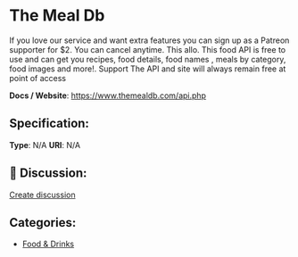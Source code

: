 # The Meal Db


If you love our service and want extra features you can sign up as a Patreon supporter for $2.  You can cancel anytime. This allo. This food API is free to use and can get you recipes, food details, food names , meals by category, food images and more!. Support The API and site will always remain free at point of access

**Docs / Website**: https://www.themealdb.com/api.php

## Specification:
**Type**:  N/A 
**URI**:  N/A 

## 💬 Discussion:
[Create discussion](link)

## Categories:
- [Food & Drinks](https://github.com/apis-list/apis-list#food-and-drinks)





